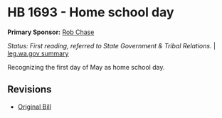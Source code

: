 # HB 1693 - Home school day
**Primary Sponsor:** [Rob Chase](/person/leg/rob.chase.md)

*Status: First reading, referred to State Government & Tribal Relations.* | [leg.wa.gov summary](https://app.leg.wa.gov/billsummary?BillNumber=1693&Year=2021)

Recognizing the first day of May as home school day.

## Revisions
* [Original Bill](1/)